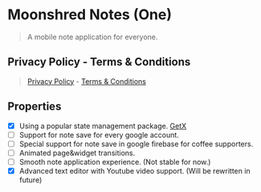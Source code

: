 # Moonshred Notes (One)
> A mobile note application for everyone.

## Privacy Policy - Terms & Conditions
> [Privacy Policy](../main/privacy-policy.md) - [Terms & Conditions](../main/terms-conditions.md)

## Properties
- [x] Using a popular state management package. [GetX][GetXLink]
- [ ] Support for note save for every google account.
- [ ] Special support for note save in google firebase for coffee supporters.
- [ ] Animated page&widget transitions.
- [ ] Smooth note application experience. (Not stable for now.)
- [X] Advanced text editor with Youtube video support. (Will be rewritten in future)

[GetXLink]: https://github.com/jonataslaw/getx
